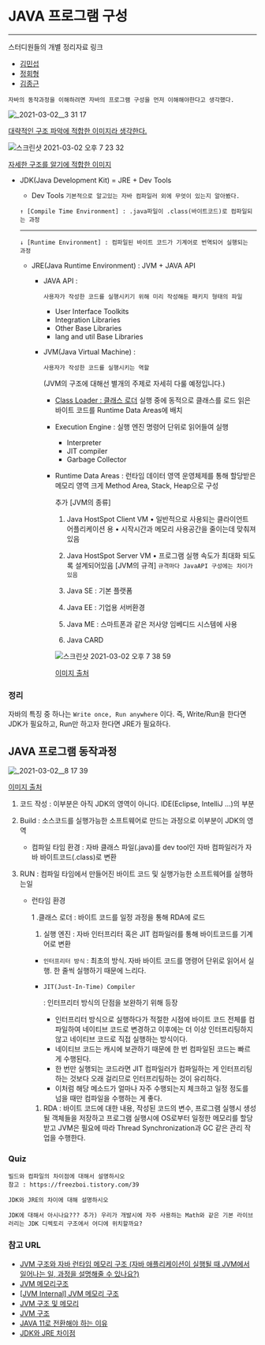 # JAVA 프로그램 구성
----------------

스터디원들의 개별 정리자료 링크

- [김민섭](https://www.notion.so/JVM-1-8c03a7155c5549278b36fd0fcad0c7af)
- [정회형](https://www.notion.so/hotheadfactory/Java-JVM-7ac82825736e4305affbf291cef138aa)
- [김종근](https://github.com/Bellroute/TIL/blob/master/Java/JVM%20%EA%B5%AC%EC%A1%B0.md)

```
자바의 동작과정을 이해하려면 자바의 프로그램 구성을 먼저 이해해야한다고 생각했다.
```

![_2021-03-02__3 31 17](https://user-images.githubusercontent.com/40922963/110082056-31605b00-7dd0-11eb-9b9e-664807c07c6c.png)

[대략적인 구조 파악에 적합한 이미지라 생각한다.](https://www.dazhuanlan.com/2020/05/05/5eb177b463a57/)  

![스크린샷 2021-03-02 오후 7 23 32](https://user-images.githubusercontent.com/40922963/110082067-345b4b80-7dd0-11eb-9aff-ee92b38a12e0.png)

[자세한 구조를 알기에 적합한 이미지](https://www.notion.so/JAVA-8690a40b3b3b4b06ba03c33428805b1f)

- JDK(Java Development Kit) = JRE + Dev Tools

  - Dev Tools `기본적으로 알고있는 자바 컴파일러 외에 무엇이 있는지 알아봤다.`

  `↑ [Compile Time Environment] : .java파일이 .class(바이트코드)로 컴파일되는 과정`

  ------

  `↓ [Runtime Environment] : 컴파일된 바이트 코드가 기계어로 번역되어 실행되는 과정`

  - JRE(Java Runtime Environment) : JVM + JAVA API

    - JAVA API : 

      ```
      사용자가 작성한 코드를 실행시키기 위해 미리 작성해둔 패키지 형태의 파일
      ```

      - User Interface Toolkits
      - Integration Libraries
      - Other Base Libraries
      - lang and util Base Libraries

    - JVM(Java Virtual Machine) : 

      ```
      사용자가 작성한 코드를 실행시키는 역할
      ```

      (JVM의 구조에 대해선 별개의 주제로 자세히 다룰 예정입니다.)

      - [Class Loader : 클래스 로더](https://www.notion.so/JVM-1-8c03a7155c5549278b36fd0fcad0c7af) 실행 중에 동적으로 클래스를 로드 읽은 바이트 코드를 Runtime Data Areas에 배치

      - Execution Engine : 실행 엔진 명령어 단위로 읽어들여 실행

        - Interpreter
        - JIT compiler
        - Garbage Collector

      - Runtime Data Areas : 런타임 데이터 영역 운영체제를 통해 할당받은 메모리 영역 크게 Method Area, Stack, Heap으로 구성

        추가 [JVM의 종류]

        1. Java HostSpot Client VM • 일반적으로 사용되는 클라이언트 어플리케이션 용 • 시작시간과 메모리 사용공간을 줄이는데 맞춰져있음

        2. Java HostSpot Server VM • 프로그램 실행 속도가 최대화 되도록 설계되어있음 [JVM의 규격] `규격마다 JavaAPI 구성에는 차이가 있음`

        3. Java SE : 기본 플랫폼

        4. Java EE : 기업용 서버환경

        5. Java ME : 스마트폰과 같은 저사양 임베디드 시스템에 사용

        6. Java CARD

        ![스크린샷 2021-03-02 오후 7 38 59](https://user-images.githubusercontent.com/40922963/110082083-391fff80-7dd0-11eb-98a4-24dbf138be8a.png)
	
		[이미지 출처](https://honbabzone.com/java/java-jvm/)
### 정리

자바의 특징 중 하나는 `Write once, Run anywhere` 이다. 즉,  Write/Run을 한다면 JDK가 필요하고, Run만 하고자 한다면 JRE가 필요하다.

## JAVA 프로그램 동작과정

![_2021-03-02__8 17 39](https://user-images.githubusercontent.com/40922963/110082096-3d4c1d00-7dd0-11eb-8765-8c9329e8e092.png)

[이미지 출처](http://www.tcpschool.com/java/java_intro_programming)

1. 코드 작성 : 이부분은 아직 JDK의 영역이 아니다. IDE(Eclipse, IntelliJ ...)의 부분

2. Build : 소스코드를 실행가능한 소프트웨어로 만드는 과정으로 이부분이 JDK의 영역

   - 컴파일 타임 환경 : 자바 클래스 파일(.java)를 dev tool인 자바 컴파일러가 자바 바이트코드(.class)로 변환

3. RUN : 컴파일 타임에서 만들어진 바이트 코드 및 실행가능한 소프트웨어를 실행하는일

   - 런타임 환경

     1 .클래스 로더 : 바이트 코드를 일정 과정을 통해 RDA에 로드

     1. 실행 엔진 : 자바 인터프리터 혹은 JIT 컴파일러를 통해 바이트코드를 기계어로 변환

     - `인터프리터 방식` : 최초의 방식. 자바 바이트 코드를 명령어 단위로 읽어서 실행. 한 줄씩 실행하기 때문에 느리다.

     - ```
       JIT(Just-In-Time) Compiler
       ```

        : 인터프리터 방식의 단점을 보완하기 위해 등장

       - 인터프리터 방식으로 실행하다가 적절한 시점에 바이트 코드 전체를 컴파일하여 네이티브 코드로 변경하고 이후에는 더 이상 인터프리팅하지 않고 네이티브 코드로 직접 실행하는 방식이다.
       - 네이티브 코드는 캐시에 보관하기 때문에 한 번 컴파일된 코드는 빠르게 수행된다.
       - 한 번만 실행되는 코드라면 JIT 컴파일러가 컴파일하는 게 인터프리팅하는 것보다 오래 걸리므로 인터프리팅하는 것이 유리하다.
       - 이처럼 해당 메소드가 얼마나 자주 수행되는지 체크하고 일정 정도를 넘을 때만 컴파일을 수행하는 게 좋다.

     1. RDA : 바이트 코드에 대한 내용, 작성된 코드의 변수, 프로그램 실행시 생성될 객체들을 저장하고 프로그램 실행시에 OS로부터 일정한 메모리를 할당 받고 JVM은 필요에 따라 Thread Synchronization과 GC 같은 관리 작업을 수행한다.

### Quiz

```
빌드와 컴파일의 차이점에 대해서 설명하시오 
참고 : https://freezboi.tistory.com/39
```
```
JDK와 JRE의 차이에 대해 설명하시오
```
```
JDK에 대해서 아시나요??? 추가) 우리가 개발시에 자주 사용하는 Math와 같은 기본 라이브러리는 JDK 디렉토리 구조에서 어디에 위치할까요?
```

### 참고 URL

- [JVM 구조와 자바 런타임 메모리 구조 (자바 애플리케이션이 실행될 때 JVM에서 일어나는 일, 과정을 설명해줄 수 있나요?)](https://jeong-pro.tistory.com/148)
- [JVM 메모리구조](https://huelet.tistory.com/entry/JVM-메모리구조)
- [[JVM Internal\] JVM 메모리 구조](https://12bme.tistory.com/382)
- [JVM 구조 및 메모리](https://lazymankook.tistory.com/79)
- [JVM 구조](https://velog.io/@litien/JVM-구조)
- [JAVA 11로 전환해야 하는 이유](https://docs.microsoft.com/ko-kr/azure/developer/java/fundamentals/reasons-to-move-to-java-11)
- [JDK와 JRE 차이점](https://goodgid.github.io/Java-JDK-JRE/)
